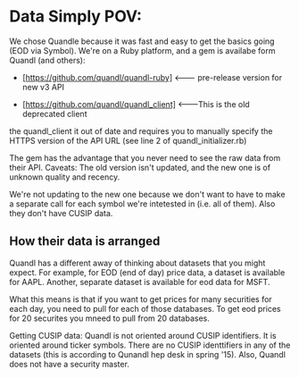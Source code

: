 # Data Simply POV:
We chose Quandle because it was fast and easy to get the basics going (EOD via Symbol). We're on a 
Ruby platform, and a gem is availabe form Quandl (and others):

* [https://github.com/quandl/quandl-ruby] <--- pre-release version for new v3 API

* [https://github.com/quandl/quandl_client] <---This is the old deprecated client

the quandl_client it out of date and requires you to manually specify the HTTPS version of the API
URL (see line 2 of quandl_initializer.rb)

The gem has the advantage that you never need to see the raw data from their API. Caveats: The old version isn't 
updated, and the new one is of unknown quality and recency. 

We're not updating to the new one because we don't want to have to make a separate call for each 
symbol we're intetested in (i.e. all of them). Also they don't have CUSIP data.

 
## How their data is arranged
Quandl has a different away of thinking about datasets that you might expect.
For example, for EOD (end of day) price data, a dataset is available for AAPL. Another, separate dataset is available for eod data for MSFT.

What this means is that if you want to get prices for many securities for each day, you need to pull for each of those databases. To get eod prices for 20 securites you mneed to pull from 20 databases.

Getting CUSIP data:
Quandl is not oriented around CUSIP identifiers. It is oriented around ticker symbols. There are no CUSIP identtifiers in any of the datasets (this is according to Qunandl hep desk in spring '15). Also, Quandl does not have a security master.
